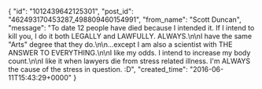  {
   "id": "1012439642125301",
   "post_id": "462493170453287_498809460154991",
   "from_name": "Scott Duncan",
   "message": "To date 12 people have died because I intended it. If I intend to kill you, I do it both LEGALLY and LAWFULLY. ALWAYS.\n\nI have the same \"Arts\" degree that they do.\n\n...except I am also a scientist with THE ANSWER TO EVERYTHING.\n\nI like my odds. I intend to increase my body count.\n\nI like it when lawyers die from stress related illness. I'm ALWAYS the cause of the stress in question. :D",
   "created_time": "2016-06-11T15:43:29+0000"
 }
